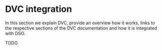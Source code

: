 # DVC integration

In this section we explain DVC, provide an overview how it works, links to the respective sections of the DVC documentation and how it is integrated with DSO.

TODO
